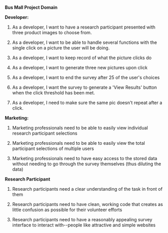 **Bus Mall Project Domain**

**Developer:**

1. As a developer, I want to have a research participant presented with three product images to choose from.

2. As a developer, I want to be able to handle several functions with the single click on a picture the user will be doing.

3. As a developer, I want to keep record of what the picture clicks do

4. As a developer, I want to generate three new pictures upon click

5. As a developer, I want to end the survey after 25 of the user's choices

6. As a developer, I want the survey to generate a 'View Results' button when the click threshold has been met.

7. As a developer, I need to make sure the same pic doesn't repeat after a click.

**Marketing:**

1. Marketing professionals need to be able to easily view individual research participant selections

2. Marketing professionals need to be able to easily view the total participant selections of multiple users

3. Marketing professionals need to have easy access to the stored data without needing to go through the survey themselves (thus diluting the data)

**Research Participant**

1. Research participants need a clear understanding of the task in front of them

2. Research participants need to have clean, working code that creates as little confusion as possible for their volunteer efforts

3. Research participants need to have a reasonably appealing survey interface to interact with--people like attractive and simple websites
